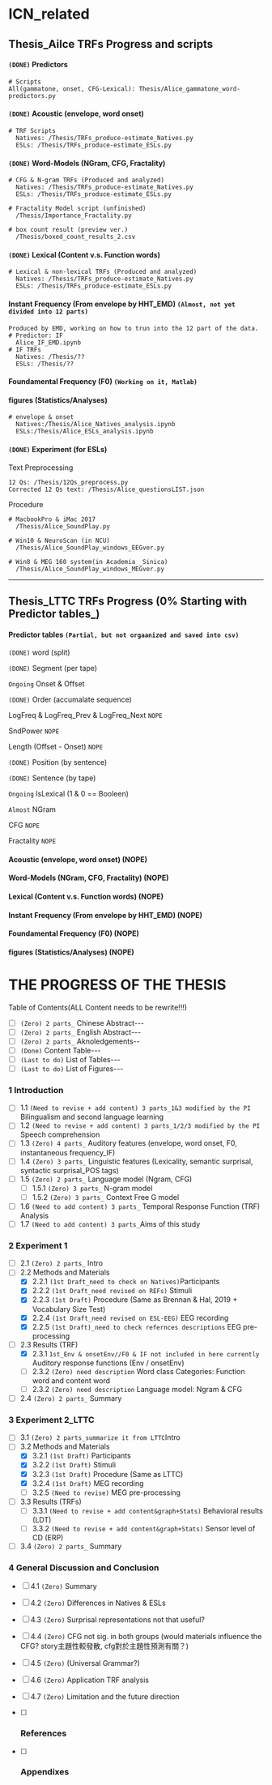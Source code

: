 # ICN_related

## Thesis_Ailce TRFs Progress and scripts

#### `(DONE)` Predictors
```
# Scripts
All(gammatone, onset, CFG-Lexical): Thesis/Alice_gammatone_word-predictors.py
```  
#### `(DONE)` Acoustic (envelope, word onset)
```
# TRF Scripts
  Natives: /Thesis/TRFs_produce-estimate_Natives.py
  ESLs: /Thesis/TRFs_produce-estimate_ESLs.py
```  
#### `(DONE)` Word-Models (NGram, CFG, Fractality)
```
# CFG & N-gram TRFs (Produced and analyzed)
  Natives: /Thesis/TRFs_produce-estimate_Natives.py
  ESLs: /Thesis/TRFs_produce-estimate_ESLs.py

# Fractality Model script (unfinished)
  /Thesis/Importance_Fractality.py

# box count result (preview ver.)
  /Thesis/boxed_count_results_2.csv
```  
#### `(DONE)` Lexical (Content v.s. Function words)
```
# Lexical & non-lexical TRFs (Produced and analyzed)
  Natives: /Thesis/TRFs_produce-estimate_Natives.py
  ESLs: /Thesis/TRFs_produce-estimate_ESLs.py
```  
#### Instant Frequency (From envelope by HHT_EMD)  `(Almost, not yet divided into 12 parts)`
```
Produced by EMD, working on how to trun into the 12 part of the data.
# Predictor: IF
  Alice_IF_EMD.ipynb
# IF TRFs
  Natives: /Thesis/??
  ESLs: /Thesis/??
```  
#### Foundamental Frequency (F0)  `(Working on it, Matlab)`

#### figures (Statistics/Analyses)
```
# envelope & onset
  Natives:/Thesis/Alice_Natives_analysis.ipynb
  ESLs:/Thesis/Alice_ESLs_analysis.ipynb
```  

#### `(DONE)` Experiment (for ESLs)
Text Preprocessing
```
12 Qs: /Thesis/12Qs_preprocess.py
Corrected 12 Qs text: /Thesis/Alice_questionsLIST.json
```
Procedure
```
# MacbookPro & iMac 2017
  /Thesis/Alice_SoundPlay.py

# Win10 & NeuroScan (in NCU)
  /Thesis/Alice_SoundPlay_windows_EEGver.py

# Win8 & MEG 160 system(in Academia _Sinica)
  /Thesis/Alice_SoundPlay_windows_MEGver.py
```
***

## Thesis_LTTC TRFs Progress (0% Starting with Predictor tables_)

#### Predictor tables `(Partial, but not orgaanized and saved into csv)`
`(DONE)` word (split)  

`(DONE)` Segment (per tape)  

`Ongoing` Onset & Offset   

`(DONE)` Order (accumalate sequence)  

LogFreq & LogFreq_Prev & LogFreq_Next  `NOPE`

SndPower  `NOPE`

Length (Offset - Onset)  `NOPE`  

`(DONE)` Position (by sentence)  

`(DONE)` Sentence (by tape)  

`Ongoing` IsLexical (1 & 0 == Booleen)  

`Almost` NGram  

CFG `NOPE`  

Fractality `NOPE`  

#### Acoustic (envelope, word onset)  (NOPE)

#### Word-Models (NGram, CFG, Fractality)  (NOPE)

#### Lexical (Content v.s. Function words)  (NOPE)

#### Instant Frequency (From envelope by HHT_EMD)  (NOPE)

#### Foundamental Frequency (F0)  (NOPE)

#### figures (Statistics/Analyses)  (NOPE)


# THE PROGRESS OF THE THESIS

Table of Contents(ALL Content needs to be rewrite!!!)  

- [ ] `(Zero) 2 parts_` Chinese Abstract---  
- [ ] `(Zero) 2 parts_` English Abstract---  
- [ ] `(Zero) 2 parts_` Aknoledgements--  
- [ ] `(Done)` Content Table---  
- [ ] `(Last to do)` List of Tables---  
- [ ] `(Last to do)` List of Figures---  

### 1 Introduction

- [ ] 1.1 `(Need to revise + add content) 3 parts_1&3 modified by the PI` Bilingualism and second language learning  
- [ ] 1.2 `(Need to revise + add content) 3 parts_1/2/3 modified by the PI` Speech comprehension  
- [ ] 1.3 `(Zero) 4 parts_` Auditory features (envelope, word onset, F0, instantaneous frequency_IF)  
- [ ] 1.4 `(Zero) 3 parts_` Linguistic features (Lexicality, semantic surprisal, syntactic surprisal_POS tags)
- [ ] 1.5 `(Zero) 2 parts_` Language model (Ngram, CFG)
  - [ ] 1.5.1 `(Zero) 3 parts_` N-gram model
  - [ ] 1.5.2 `(Zero) 3 parts_` Context Free G model	
- [ ] 1.6 `(Need to add content) 3 parts_` Temporal Response Function (TRF) Analysis
- [ ] 1.7 `(Need to add content) 3 parts_`Aims of this study

### 2 Experiment 1

- [ ] 2.1 `(Zero) 2 parts_` Intro  
- [ ] 2.2 Methods and Materials
  - [x] 2.2.1 `(1st Draft_need to check on Natives)`Participants
  - [x] 2.2.2 `(1st Draft_need revised on REFs)` Stimuli
  - [x] 2.2.3 `(1st Draft)` Procedure (Same as Brennan & Hal, 2019 + Vocabulary Size Test)
  - [x] 2.2.4 `(1st Draft_need revised on ESL-EEG)` EEG recording
  - [x] 2.2.5 `(1st Draft)_need to check refernces descriptions` EEG pre-processing
- [ ] 2.3 Results (TRF)
  - [x] 2.3.1 `1st_Env & onsetEnv//F0 & IF not included in here currently` Auditory response functions (Env / onsetEnv)  
  - [ ] 2.3.2 `(Zero) need description` Word class Categories: Function word and content word  
  - [ ] 2.3.2 `(Zero) need description` Language model: Ngram & CFG
- [ ] 2.4 `(Zero) 2 parts_` Summary

### 3 Experiment 2_LTTC

- [ ] 3.1 `(Zero) 2 parts_summarize it from LTTC`Intro  
- [ ] 3.2 Methods and Materials  
  - [x] 3.2.1 `(1st Draft)` Participants
  - [x] 3.2.2 `(1st Draft)` Stimuli
  - [x] 3.2.3 `(1st Draft)` Procedure (Same as LTTC)
  - [x] 3.2.4 `(1st Draft)` MEG recording
  - [ ] 3.2.5 `(Need to revise)` MEG pre-processing
- [ ] 3.3 Results (TRFs)  
  - [ ] 3.3.1 `(Need to revise + add content&graph+Stats)` Behavioral results (LDT)  
  - [ ] 3.3.2 `(Need to revise + add content&graph+Stats)` Sensor level of CD (ERP)  
- [ ] 3.4 `(Zero) 2 parts_` Summary

### 4 General Discussion and Conclusion

- [ ] 4.1 `(Zero)` Summary
- [ ] 4.2 `(Zero)` Differences in Natives & ESLs
- [ ] 4.3 `(Zero)` Surprisal representations not that useful?
- [ ] 4.4 `(Zero)` CFG not sig. in both groups (would materials influence the CFG? story主題性較發散, cfg對於主題性預測有關？)
- [ ] 4.5 `(Zero)` (Universal Grammar?)
- [ ] 4.6 `(Zero)` Application TRF analysis
- [ ] 4.7 `(Zero)` Limitation and the future direction

- [ ] ### References
- [ ] ### Appendixes

